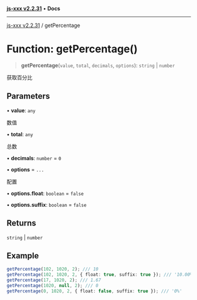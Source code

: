 [**js-xxx v2.2.31**](../README.md) • **Docs**

***

[js-xxx v2.2.31](../README.md) / getPercentage

# Function: getPercentage()

> **getPercentage**(`value`, `total`, `decimals`, `options`): `string` \| `number`

获取百分比

## Parameters

• **value**: `any`

数值

• **total**: `any`

总数

• **decimals**: `number` = `0`

• **options** = `...`

配置

• **options.float**: `boolean` = `false`

• **options.suffix**: `boolean` = `false`

## Returns

`string` \| `number`

## Example

```ts
getPercentage(102, 1020, 2); /// 10
getPercentage(102, 1020, 2, { float: true, suffix: true }); /// '10.00%'
getPercentage(17, 1020, 2); /// 1.67
getPercentage(1020, null, 2); /// 0
getPercentage(0, 1020, 2, { float: false, suffix: true }); /// '0%'
```
